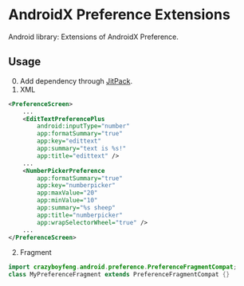# AndroidX Preference Extensions
Android library: Extensions of AndroidX Preference.

## Usage
0. Add dependency through [JitPack](https://jitpack.io/#CrazyBoyFeng/AndroidXPreferenceExtensions).
1. XML
```xml
<PreferenceScreen>
    ...
    <EditTextPreferencePlus
        android:inputType="number"
        app:formatSummary="true"
        app:key="edittext"
        app:summary="text is %s!"
        app:title="edittext" />
    ...
    <NumberPickerPreference
        app:formatSummary="true"
        app:key="numberpicker"
        app:maxValue="20"
        app:minValue="10"
        app:summary="%s sheep"
        app:title="numberpicker"
        app:wrapSelectorWheel="true" />
    ...
</PreferenceScreen>
```
2. Fragment
```java
import crazyboyfeng.android.preference.PreferenceFragmentCompat;
class MyPreferenceFragment extends PreferenceFragmentCompat {}
```

